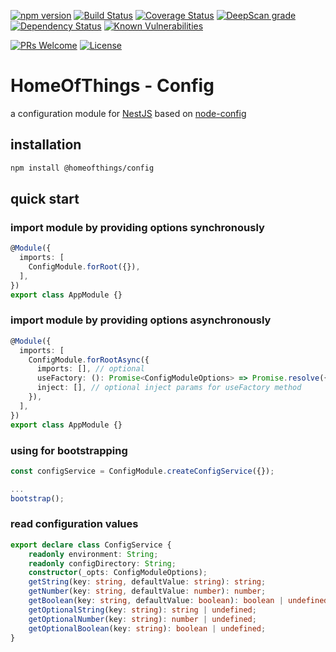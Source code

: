 [![npm version](https://badge.fury.io/js/%40homeofthings%2Fconfig.svg)](https://badge.fury.io/js/%40homeofthings%2Fconfig)
[![Build Status](https://api.travis-ci.com/gms1/HomeOfThings.svg?branch=master)](https://travis-ci.com/gms1/HomeOfThings)
[![Coverage Status](https://coveralls.io/repos/github/gms1/HomeOfThings/badge.svg?branch=master&service=github)](https://coveralls.io/github/gms1/HomeOfThings?branch=master)
[![DeepScan grade](https://deepscan.io/api/teams/439/projects/987/branches/1954/badge/grade.svg)](https://deepscan.io/dashboard#view=project&tid=439&pid=987&bid=1954)
[![Dependency Status](https://david-dm.org/gms1/HomeOfThings.svg)](https://david-dm.org/gms1/HomeOfThings)
[![Known Vulnerabilities](https://snyk.io/test/github/gms1/HomeOfThings/badge.svg)](https://snyk.io/test/github/gms1/HomeOfThings)

[![PRs Welcome](https://img.shields.io/badge/PRs-welcome-brightgreen.svg?style=flat-square)](http://makeapullrequest.com)
[![License](https://img.shields.io/npm/l/@homeofthings/config.svg?style=flat-square)](./LICENSE)

# HomeOfThings - Config

a configuration module for [NestJS](https://docs.nestjs.com/) based on [node-config](https://www.npmjs.com/package/config)

## installation

```bash
npm install @homeofthings/config
```

## quick start

### import module by providing options synchronously

```Typescript
@Module({
  imports: [
    ConfigModule.forRoot({}),
  ],
})
export class AppModule {}
```

### import module by providing options asynchronously

```Typescript
@Module({
  imports: [
    ConfigModule.forRootAsync({
      imports: [], // optional
      useFactory: (): Promise<ConfigModuleOptions> => Promise.resolve({}),
      inject: [], // optional inject params for useFactory method
    }),
  ],
})
export class AppModule {}
```

### using for bootstrapping

```TypeScript
const configService = ConfigModule.createConfigService({});

...
bootstrap();

```

### read configuration values

```TypeScript
export declare class ConfigService {
    readonly environment: String;
    readonly configDirectory: String;
    constructor(_opts: ConfigModuleOptions);
    getString(key: string, defaultValue: string): string;
    getNumber(key: string, defaultValue: number): number;
    getBoolean(key: string, defaultValue: boolean): boolean | undefined;
    getOptionalString(key: string): string | undefined;
    getOptionalNumber(key: string): number | undefined;
    getOptionalBoolean(key: string): boolean | undefined;
}
```
